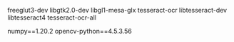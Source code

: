freeglut3-dev
libgtk2.0-dev
libgl1-mesa-glx
tesseract-ocr
libtesseract-dev
libtesseract4
tesseract-ocr-all

numpy==1.20.2
opencv-python==4.5.3.56
